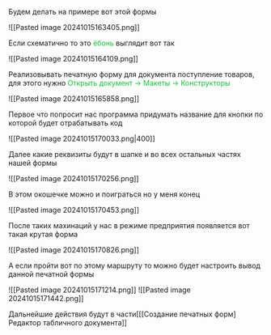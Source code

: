 Будем делать на примере вот этой формы

![[Pasted image 20241015163405.png]]

Если схематично то это <span style="color:rgb(17, 197, 53)">ёбонь</span> выглядит вот так

![[Pasted image 20241015164109.png]]

Реализовывать печатную форму для документа поступление товаров, для этого нужно <span style="color:rgb(17, 197, 53)">Открыть документ -> Макеты -> Конструкторы</span>

![[Pasted image 20241015165858.png]]

Первое что попросит нас программа придумать название для кнопки по которой будет отрабатывать код

![[Pasted image 20241015170033.png|400]]

Далее какие реквизиты будут в шапке и во всех остальных частях нашей формы

![[Pasted image 20241015170256.png]]

В этом окошечке можно и поиграться но у меня конец 

![[Pasted image 20241015170453.png]]

После таких махинаций у нас в режиме предприятия появляется вот такая крутая форма

![[Pasted image 20241015170826.png]]

А если пройти вот по этому маршруту то можно будет настроить вывод данной печатной формы

![[Pasted image 20241015171214.png]]
![[Pasted image 20241015171442.png]]

Дальнейшие действия будут в части[[[Создание печатных форм] Редактор табличного документа]]

